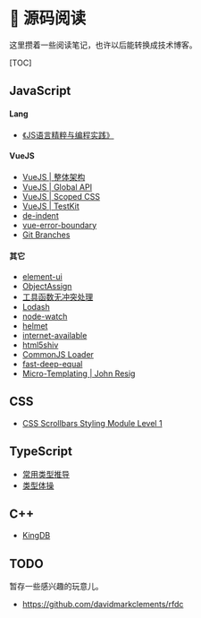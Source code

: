 # 🚄 源码阅读

这里攒着一些阅读笔记，也许以后能转换成技术博客。

[TOC]

## JavaScript

#### Lang

- [《JS语言精粹与编程实践》](/books/9787121386695.html)

#### VueJS

- [VueJS | 整体架构](/articles/source-code/vuejs/vuejs.html)
- [VueJS | Global API](/articles/source-code/vuejs/api.html)
- [VueJS | Scoped CSS](/articles/source-code/vuejs/scoped-css.html)
- [VueJS | TestKit](/articles/source-code/vuejs/test-kit.html)
- [de-indent](/articles/source-code/vuejs/de-indent.html)
- [vue-error-boundary](/articles/source-code/vuejs/error-boundary.html)
- [Git Branches](/articles/source-code/vuejs/git-log.html)

#### 其它

- [element-ui](/articles/source-code/vuejs/element-ui.html)
- [ObjectAssign](/articles/source-code/jquery/object-assign.html)
- [工具函数无冲突处理](/articles/source-code/jquery/no-conflict.html)
- [Lodash](/articles/source-code/lodash/lodash.html)
- [node-watch](/articles/source-code/module/node-watch.html)
- [helmet](/articles/helmet-and-security.html)
- [internet-available](/articles/source-code/module/is-online.html)
- [html5shiv](/articles/source-code/module/html5shiv.html)
- [CommonJS Loader](/articles/source-code/nodejs/require.html)
- [fast-deep-equal](/articles/source-code/module/fast-deep-equal.html)
- [Micro-Templating | John Resig](/articles/source-code/segment/micro-templating.html)

## CSS

- [CSS Scrollbars Styling Module Level 1](/articles/source-code/css/scrollbar.html)

## TypeScript

- [常用类型推导](/articles/source-code/ts/utility-types.html)
- [类型体操](/articles/source-code/ts/type-challenges.html)

## C++

- [KingDB](/articles/source-code/cpp/kingdb.html)

## TODO

暂存一些感兴趣的玩意儿。

* https://github.com/davidmarkclements/rfdc
